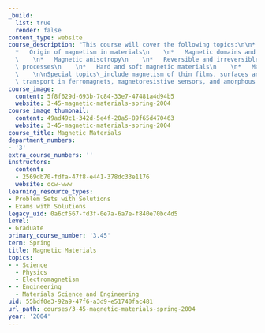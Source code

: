 ```yaml
---
_build:
  list: true
  render: false
content_type: website
course_description: "This course will cover the following topics:\n\n*   Magnetostatics\n\
  *   Origin of magnetism in materials\n    \n*   Magnetic domains and domain walls\n\
  \    \n*   Magnetic anisotropy\n    \n*   Reversible and irreversible magnetization\
  \ processes\n    \n*   Hard and soft magnetic materials\n    \n*   Magnetic recording\n\
  \    \n\nSpecial topics\_include magnetism of thin films, surfaces and fine particles;\
  \ transport in ferromagnets, magnetoresistive sensors, and amorphous magnetic materials.\n"
course_image:
  content: 5f8f629d-693b-7c84-33e7-47481a4d94b5
  website: 3-45-magnetic-materials-spring-2004
course_image_thumbnail:
  content: 49ad49c1-342d-5e4f-20a5-89f65d470463
  website: 3-45-magnetic-materials-spring-2004
course_title: Magnetic Materials
department_numbers:
- '3'
extra_course_numbers: ''
instructors:
  content:
  - 2569db70-fdfa-47f8-e441-378dc33e1176
  website: ocw-www
learning_resource_types:
- Problem Sets with Solutions
- Exams with Solutions
legacy_uid: 0a6cf567-fd3f-0e7a-6a7e-f840e70bc4d5
level:
- Graduate
primary_course_number: '3.45'
term: Spring
title: Magnetic Materials
topics:
- - Science
  - Physics
  - Electromagnetism
- - Engineering
  - Materials Science and Engineering
uid: 55bdf0e3-92a9-47f6-a3d9-e51740fac481
url_path: courses/3-45-magnetic-materials-spring-2004
year: '2004'
---
```

